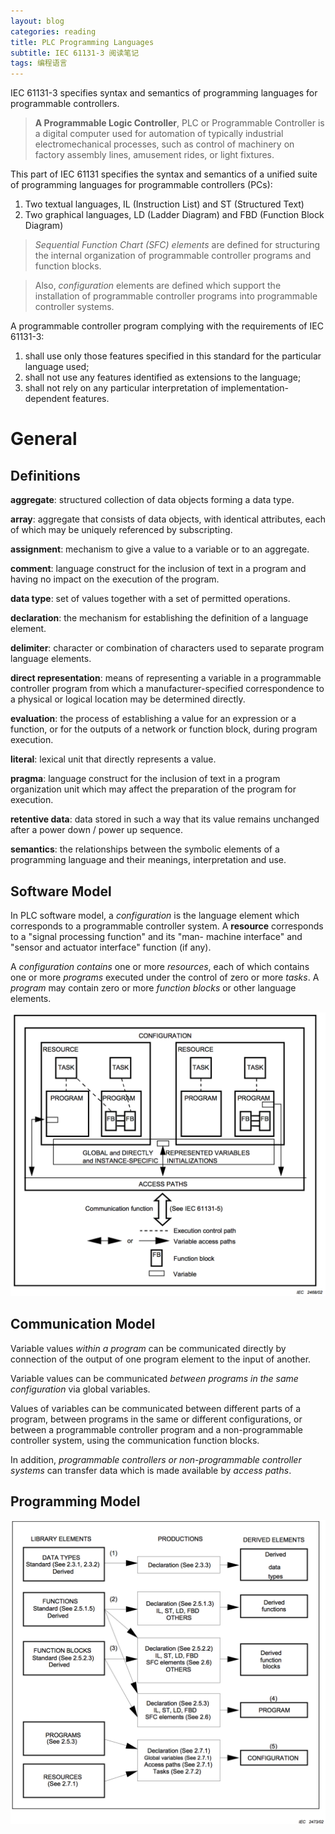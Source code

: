 ```yaml
---
layout: blog
categories: reading
title: PLC Programming Languages
subtitle: IEC 61131-3 阅读笔记
tags: 编程语言
---
```


IEC 61131-3 specifies syntax and semantics of programming languages for programmable controllers.

> **A Programmable Logic Controller**, PLC or Programmable Controller is a digital computer used for automation of typically industrial electromechanical processes, such as control of machinery on factory assembly lines, amusement rides, or light fixtures.

This part of IEC 61131 specifies the syntax and semantics of a unified suite of programming languages for programmable controllers (PCs):

1. Two textual languages, IL (Instruction List) and ST (Structured Text)
2. Two graphical languages, LD (Ladder Diagram) and FBD (Function Block Diagram)

> *Sequential Function Chart (SFC) elements* are defined for structuring the internal organization of programmable controller programs and function blocks. 

> Also, *configuration* elements are defined which support the installation of programmable controller programs into programmable controller systems.

A programmable controller program complying with the requirements of IEC 61131-3:

1. shall use only those features specified in this standard for the particular language used;
2. shall not use any features identified as extensions to the language;
3. shall not rely on any particular interpretation of implementation-dependent features.


<!--more-->


# General

## Definitions

**aggregate**: structured collection of data objects forming a data type.

**array**: aggregate that consists of data objects, with identical attributes, each of which may be uniquely referenced by subscripting.

**assignment**: mechanism to give a value to a variable or to an aggregate.

**comment**: language construct for the inclusion of text in a program and having no impact on the execution of the program.

**data type**: set of values together with a set of permitted operations.

**declaration**: the mechanism for establishing the definition of a language element.

**delimiter**: character or combination of characters used to separate program language elements.

**direct representation**: means of representing a variable in a programmable controller program from which a manufacturer-specified correspondence to a physical or logical location may be determined directly.

**evaluation**: the process of establishing a value for an expression or a function, or for the outputs of a network or function block, during program execution.

**literal**: lexical unit that directly represents a value.

**pragma**: language construct for the inclusion of text in a program organization unit which may affect the preparation of the program for execution.

**retentive data**: data stored in such a way that its value remains unchanged after a power down / power up sequence.

**semantics**: the relationships between the symbolic elements of a programming language and their meanings, interpretation and use.

## Software Model

In PLC software model, a *configuration* is the language element which corresponds to a programmable controller system. A **resource** corresponds to a "signal processing function" and its "man- machine interface" and "sensor and actuator interface" function (if any).

A *configuration contains* one or more *resources*, each of which contains one or more *programs* executed under the control of zero or more *tasks*. A *program* may contain zero or more *function blocks* or other language elements.

![](/assets/img/blog/software-model.png)

## Communication Model

Variable values *within a program* can be communicated directly by connection of the output of one program element to the input of another.

Variable values can be communicated *between programs in the same configuration* via global variables.

Values of variables can be communicated between different parts of a program, between programs in the same or different configurations, or between a programmable controller program and a non-programmable controller system, using the communication function blocks.

In addition, *programmable controllers or non-programmable controller systems* can transfer data which is made available by *access paths*.


## Programming Model

![](/assets/img/blog/programming-model.png)



